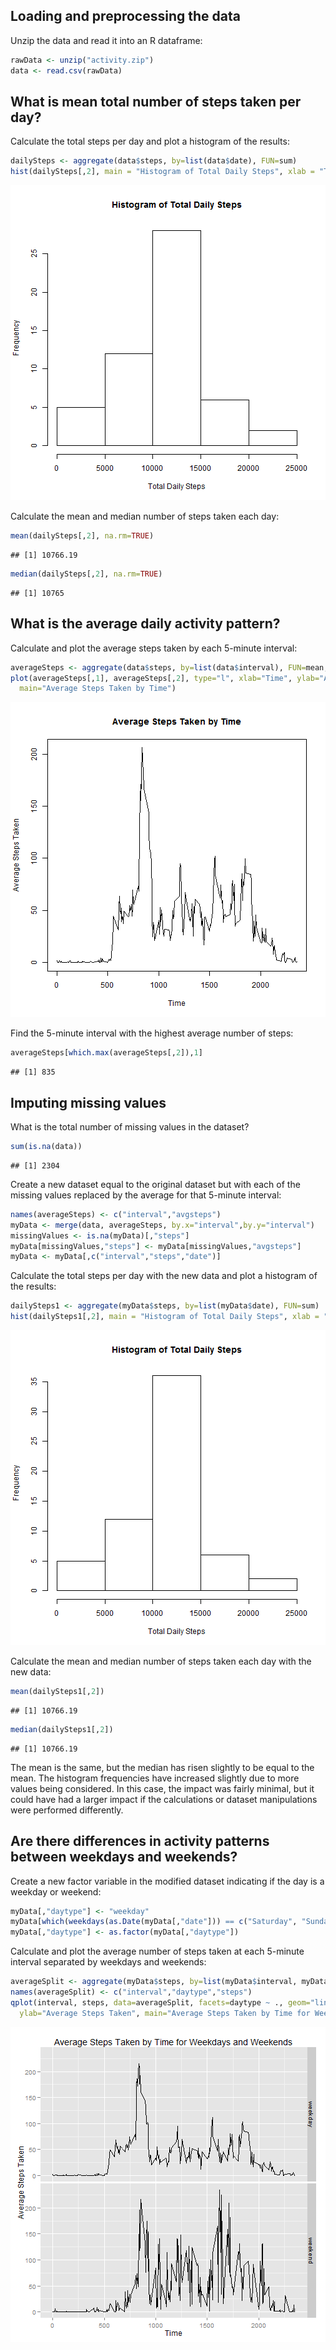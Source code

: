 ## Loading and preprocessing the data
Unzip the data and read it into an R dataframe:

```r
rawData <- unzip("activity.zip")
data <- read.csv(rawData)
```


## What is mean total number of steps taken per day?
Calculate the total steps per day and plot a histogram of the results:

```r
dailySteps <- aggregate(data$steps, by=list(data$date), FUN=sum)
hist(dailySteps[,2], main = "Histogram of Total Daily Steps", xlab = "Total Daily Steps")
```

![plot of chunk unnamed-chunk-2](figure/unnamed-chunk-2-1.png) 

Calculate the mean and median number of steps taken each day:

```r
mean(dailySteps[,2], na.rm=TRUE)
```

```
## [1] 10766.19
```

```r
median(dailySteps[,2], na.rm=TRUE)
```

```
## [1] 10765
```

## What is the average daily activity pattern?
Calculate and plot the average steps taken by each 5-minute interval:

```r
averageSteps <- aggregate(data$steps, by=list(data$interval), FUN=mean, na.rm = TRUE)
plot(averageSteps[,1], averageSteps[,2], type="l", xlab="Time", ylab="Average Steps Taken", 
  main="Average Steps Taken by Time")
```

![plot of chunk unnamed-chunk-4](figure/unnamed-chunk-4-1.png) 

Find the 5-minute interval with the highest average number of steps:

```r
averageSteps[which.max(averageSteps[,2]),1]
```

```
## [1] 835
```


## Imputing missing values
What is the total number of missing values in the dataset?

```r
sum(is.na(data))
```

```
## [1] 2304
```

Create a new dataset equal to the original dataset but with each of the missing values replaced by the average for that 5-minute interval:

```r
names(averageSteps) <- c("interval","avgsteps")
myData <- merge(data, averageSteps, by.x="interval",by.y="interval")
missingValues <- is.na(myData)[,"steps"]
myData[missingValues,"steps"] <- myData[missingValues,"avgsteps"]
myData <- myData[,c("interval","steps","date")]
```

Calculate the total steps per day with the new data and plot a histogram of the results:

```r
dailySteps1 <- aggregate(myData$steps, by=list(myData$date), FUN=sum)
hist(dailySteps1[,2], main = "Histogram of Total Daily Steps", xlab = "Total Daily Steps")
```

![plot of chunk unnamed-chunk-8](figure/unnamed-chunk-8-1.png) 

Calculate the mean and median number of steps taken each day with the new data:

```r
mean(dailySteps1[,2])
```

```
## [1] 10766.19
```

```r
median(dailySteps1[,2])
```

```
## [1] 10766.19
```

The mean is the same, but the median has risen slightly to be equal to the mean. The histogram frequencies have increased slightly due to more values being considered. In this case, the impact was fairly minimal, but it could have had a larger impact if the calculations or dataset manipulations were performed differently.

## Are there differences in activity patterns between weekdays and weekends?
Create a new factor variable in the modified dataset indicating if the day is a weekday or weekend:

```r
myData[,"daytype"] <- "weekday"
myData[which(weekdays(as.Date(myData[,"date"])) == c("Saturday", "Sunday")), "daytype"] = "weekend"
myData[,"daytype"] <- as.factor(myData[,"daytype"])
```

Calculate and plot the average number of steps taken at each 5-minute interval separated by weekdays and weekends:

```r
averageSplit <- aggregate(myData$steps, by=list(myData$interval, myData$daytype), FUN=mean)
names(averageSplit) <- c("interval","daytype","steps")
qplot(interval, steps, data=averageSplit, facets=daytype ~ ., geom="line", xlab="Time", 
  ylab="Average Steps Taken", main="Average Steps Taken by Time for Weekdays and Weekends")
```

![plot of chunk unnamed-chunk-11](figure/unnamed-chunk-11-1.png) 
